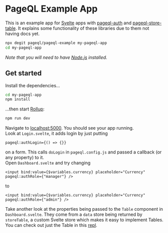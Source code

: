 # PageQL Example App

This is an example app for [Svelte](https://svelte.dev) apps with [pageql-auth](https://github.com/pageql/pageql-auth) and [pageql-store-table](https://github.com/pageql/pageql-store-table). It explains some functionality of these libraries due to them not having docs yet.

```bash
npx degit pageql/pageql-example my-pageql-app
cd my-pageql-app
```

*Note that you will need to have [Node.js](https://nodejs.org) installed.*


## Get started

Install the dependencies...

```bash
cd my-pageql-app
npm install
```

...then start [Rollup](https://rollupjs.org):

```bash
npm run dev
```

Navigate to [localhost:5000](http://localhost:5000). You should see your app running. 
<br/>
Look at `Login.svelte`, it adds login by just putting
```
pageql:authLogin={() => {}}
```
on a form. This calls `doLogin` in `pageql.config.js` and passed a callback (or any property) to it.
<br/>
Open `Dashboard.svelte` and try changing 
```
<input bind:value={$variables.currency} placeholder="Currency" pageql:authRole={"manager"} />
```
to 
```
<input bind:value={$variables.currency} placeholder="Currency" pageql:authRole={"admin"} />
```

Take another look at the properties being passed to the `Table` component in `Dashboard.svelte`. They come from a `data` store being returned by `storeTable`, a custom Svelte store which makes it easy to implement Tables. You can check out just the Table in this [repl](https://svelte.dev/repl/b3f311b1291f4861b4cccf93b8f68bae?version=3.24.1).